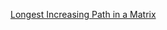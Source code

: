 [Longest Increasing Path in a Matrix](https://leetcode.com/problems/longest-increasing-path-in-a-matrix/)
